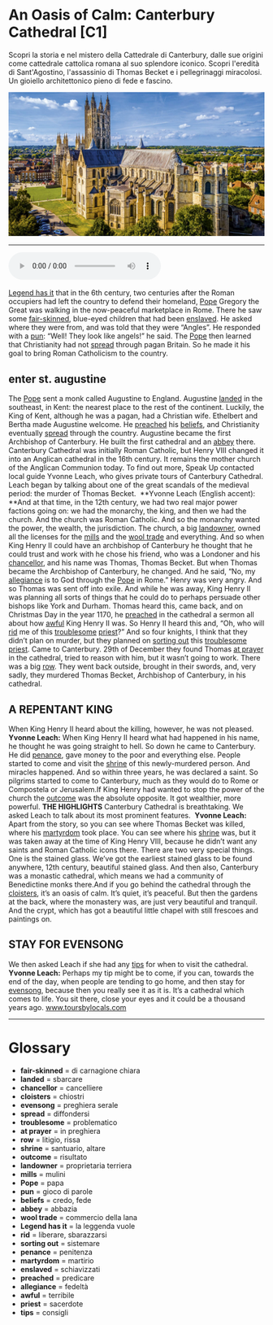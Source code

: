 # An Oasis of Calm: Canterbury Cathedral   [C1]

Scopri la storia e nel mistero della Cattedrale di Canterbury, dalle sue origini come cattedrale cattolica romana al suo splendore iconico. Scopri l'eredità di Sant'Agostino, l'assassinio di Thomas Becket e i pellegrinaggi miracolosi. Un gioiello architettonico pieno di fede e fascino.

![](An%20Oasis%20of%20Calm%20Canterbury%20Cathedral.jpg)

--------------

<div>
<audio controls autoplay>
    <source src="https://raw.githubusercontent.com/dartie/knowledge-base/main/English/SpeakUp/2023-06/An%20Oasis%20of%20Calm%20Canterbury%20Cathedral.mp3" type="audio/mpeg">
</audio>
</div>


[Legend has it](## "la leggenda vuole") that in the 6th century, two centuries after the Roman occupiers had left the country to defend their homeland, [Pope](## "papa") Gregory the Great was walking in the now-peaceful marketplace in Rome. There he saw some [fair-skinned](## "di carnagione chiara"), blue-eyed children that had been [enslaved](## "schiavizzati"). He asked where they were from, and was told that they were “Angles”. He responded with a [pun](## "gioco di parole"): “Well! They look like angels!” he said. The [Pope](## "papa") then learned that Christianity had not [spread](## "diffondersi") through pagan Britain. So he made it his goal to bring Roman Catholicism to the country.

## enter st. augustine
The [Pope](## "papa") sent a monk called Augustine to England. Augustine [landed](## "sbarcare") in the southeast, in Kent: the nearest place to the rest of the continent. Luckily, the King of Kent, although he was a pagan, had a Christian wife. Ethelbert and Bertha made Augustine welcome. He [preached](## "predicare") his [beliefs](## "credo, fede"), and Christianity eventually [spread](## "diffondersi") through the country. Augustine became the first Archbishop of Canterbury. He built the first cathedral and an [abbey](## "abbazia") there. Canterbury Cathedral was initially Roman Catholic, but Henry VIII changed it into an Anglican cathedral in the 16th century. It remains the mother church of the Anglican Communion today. To find out more, Speak Up contacted local guide Yvonne Leach, who gives private tours of Canterbury Cathedral. Leach began by talking about one of the great scandals of the medieval period: the murder of Thomas Becket. 
**Yvonne Leach (English accent): **And at that time, in the 12th century, we had two real major power factions going on: we had the monarchy, the king, and then we had the church. And the church was Roman Catholic. And so the monarchy wanted the power, the wealth, the jurisdiction. The church, a big [landowner](## "proprietaria terriera"), owned all the licenses for the [mills](## "mulini") and the [wool trade](## "commercio della lana") and everything. And so when King Henry II could have an archbishop of Canterbury he thought that he could trust and work with he chose his friend, who was a Londoner and his [chancellor](## "cancelliere"), and his name was Thomas, Thomas Becket. But when Thomas became the Archbishop of Canterbury, he changed. And he said, “No, my [allegiance](## "fedeltà") is to God through the [Pope](## "papa") in Rome.” Henry was very angry. And so Thomas was sent off into exile. And while he was away, King Henry II was planning all sorts of things that he could do to perhaps persuade other bishops like York and Durham. Thomas heard this, came back, and on Christmas Day in the year 1170, he [preached](## "predicare") in the cathedral a sermon all about how [awful](## "terribile") King Henry II was. So Henry II heard this and, “Oh, who will [rid](## "liberare, sbarazzarsi") me of this [troublesome](## "problematico") [priest](## "sacerdote")?” And so four knights, I think that they didn’t plan on murder, but they planned on [sorting out](## "sistemare") this [troublesome](## "problematico") [priest](## "sacerdote"). Came to Canterbury. 29th of December they found Thomas [at prayer](## "in preghiera") in the cathedral, tried to reason with him, but it wasn’t going to work. There was a big [row](## "litigio, rissa"). They went back outside, brought in their swords, and, very sadly, they murdered Thomas Becket, Archbishop of Canterbury, in his cathedral. 

## A REPENTANT KING
When King Henry II heard about the killing, however, he was not pleased.
**Yvonne Leach:** When King Henry II heard what had happened in his name, he thought he was going straight to hell. So down he came to Canterbury. He did [penance](## "penitenza"), gave money to the poor and everything else. People started to come and visit the [shrine](## "santuario, altare") of this newly-murdered person. And miracles happened. And so within three years, he was declared a saint. So pilgrims started to come to Canterbury, much as they would do to Rome or Compostela or Jerusalem.If King Henry had wanted to stop the power of the church the [outcome](## "risultato") was the absolute opposite. It got wealthier, more powerful.
**THE HIGHLIGHTS**
Canterbury Cathedral is breathtaking. We asked Leach to talk about its most prominent features. 
**Yvonne Leach:** Apart from the story, so you can see where Thomas Becket was killed, where his [martyrdom](## "martirio") took place. You can see where his [shrine](## "santuario, altare") was, but it was taken away at the time of King Henry VIII, because he didn’t want any saints and Roman Catholic icons there. There are two very special things. One is the stained glass. We’ve got the earliest stained glass to be found anywhere, 12th century, beautiful stained glass. And then also, Canterbury was a monastic cathedral, which means we had a community of Benedictine monks there.And if you go behind the cathedral through the [cloisters](## "chiostri"), it’s an oasis of calm. It’s quiet, it’s peaceful. But then the gardens at the back, where the monastery was, are just very beautiful and tranquil. And the crypt, which has got a beautiful little chapel with still frescoes and paintings on.

## STAY FOR EVENSONG
We then asked Leach if she had any [tips](## "consigli") for when to visit the cathedral.
**Yvonne Leach:** Perhaps my tip might be to come, if you can, towards the end of the day, when people are tending to go home, and then stay for [evensong](## "preghiera serale"), because then you really see it as it is. It’s a cathedral which comes to life. You sit there, close your eyes and it could be a thousand years ago.
www.toursbylocals.com
 

--------------

<div style = "display:block; clear:both; page-break-after:always;"></div>

# Glossary
* **fair-skinned** = di carnagione chiara
* **landed** = sbarcare
* **chancellor** = cancelliere
* **cloisters** = chiostri
* **evensong** = preghiera serale
* **spread** = diffondersi
* **troublesome** = problematico
* **at prayer** = in preghiera
* **row** = litigio, rissa
* **shrine** = santuario, altare
* **outcome** = risultato
* **landowner** = proprietaria terriera
* **mills** = mulini
* **Pope** = papa
* **pun** = gioco di parole
* **beliefs** = credo, fede
* **abbey** = abbazia
* **wool trade** = commercio della lana
* **Legend has it** = la leggenda vuole
* **rid** = liberare, sbarazzarsi
* **sorting out** = sistemare
* **penance** = penitenza
* **martyrdom** = martirio
* **enslaved** = schiavizzati
* **preached** = predicare
* **allegiance** = fedeltà
* **awful** = terribile
* **priest** = sacerdote
* **tips** = consigli
